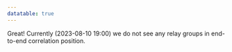 ```yaml
---
datatable: true
---
```



Great! Currently (2023-08-10 19:00) we do not see any relay groups
in end-to-end correlation position.

